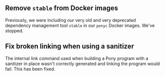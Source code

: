 ## Remove `stable` from Docker images

Previously, we were including our very old and very deprecated dependency management tool `stable` in our `ponyc` Docker images. We've stopped.

## Fix broken linking when using a sanitizer

The internal link command used when building a Pony program with a sanitizer in place wasn't correctly generated and linking the program would fail. This has been fixed.


